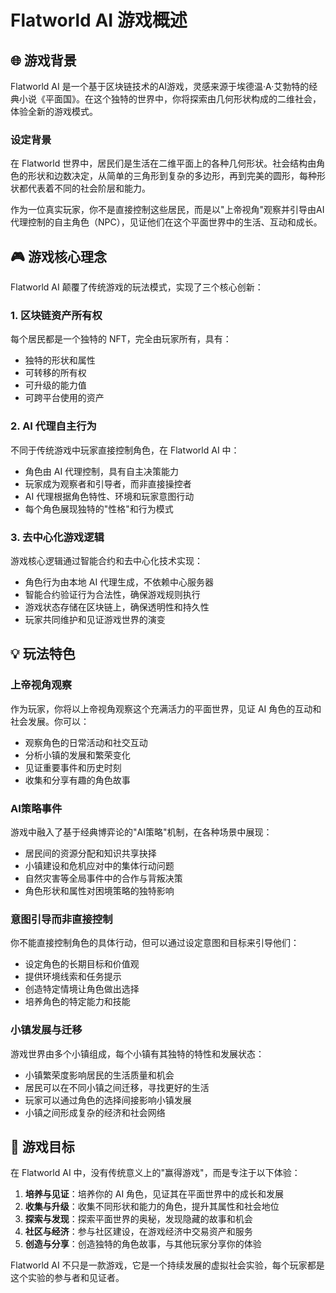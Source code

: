 # Flatworld AI 游戏概述

## 🌐 游戏背景

Flatworld AI 是一个基于区块链技术的AI游戏，灵感来源于埃德温·A·艾勃特的经典小说《平面国》。在这个独特的世界中，你将探索由几何形状构成的二维社会，体验全新的游戏模式。

### 设定背景

在 Flatworld 世界中，居民们是生活在二维平面上的各种几何形状。社会结构由角色的形状和边数决定，从简单的三角形到复杂的多边形，再到完美的圆形，每种形状都代表着不同的社会阶层和能力。

作为一位真实玩家，你不是直接控制这些居民，而是以"上帝视角"观察并引导由AI代理控制的自主角色（NPC），见证他们在这个平面世界中的生活、互动和成长。

## 🎮 游戏核心理念

Flatworld AI 颠覆了传统游戏的玩法模式，实现了三个核心创新：

### 1. 区块链资产所有权

每个居民都是一个独特的 NFT，完全由玩家所有，具有：
- 独特的形状和属性
- 可转移的所有权
- 可升级的能力值
- 可跨平台使用的资产

### 2. AI 代理自主行为

不同于传统游戏中玩家直接控制角色，在 Flatworld AI 中：
- 角色由 AI 代理控制，具有自主决策能力
- 玩家成为观察者和引导者，而非直接操控者
- AI 代理根据角色特性、环境和玩家意图行动
- 每个角色展现独特的"性格"和行为模式

### 3. 去中心化游戏逻辑

游戏核心逻辑通过智能合约和去中心化技术实现：
- 角色行为由本地 AI 代理生成，不依赖中心服务器
- 智能合约验证行为合法性，确保游戏规则执行
- 游戏状态存储在区块链上，确保透明性和持久性
- 玩家共同维护和见证游戏世界的演变

## 💡 玩法特色

### 上帝视角观察

作为玩家，你将以上帝视角观察这个充满活力的平面世界，见证 AI 角色的互动和社会发展。你可以：
- 观察角色的日常活动和社交互动
- 分析小镇的发展和繁荣变化
- 见证重要事件和历史时刻
- 收集和分享有趣的角色故事

### AI策略事件

游戏中融入了基于经典博弈论的"AI策略"机制，在各种场景中展现：
- 居民间的资源分配和知识共享抉择
- 小镇建设和危机应对中的集体行动问题
- 自然灾害等全局事件中的合作与背叛决策
- 角色形状和属性对困境策略的独特影响

### 意图引导而非直接控制

你不能直接控制角色的具体行动，但可以通过设定意图和目标来引导他们：
- 设定角色的长期目标和价值观
- 提供环境线索和任务提示
- 创造特定情境让角色做出选择
- 培养角色的特定能力和技能

### 小镇发展与迁移

游戏世界由多个小镇组成，每个小镇有其独特的特性和发展状态：
- 小镇繁荣度影响居民的生活质量和机会
- 居民可以在不同小镇之间迁移，寻找更好的生活
- 玩家可以通过角色的选择间接影响小镇发展
- 小镇之间形成复杂的经济和社会网络

## 🎯 游戏目标

在 Flatworld AI 中，没有传统意义上的"赢得游戏"，而是专注于以下体验：

1. **培养与见证**：培养你的 AI 角色，见证其在平面世界中的成长和发展
2. **收集与升级**：收集不同形状和能力的角色，提升其属性和社会地位
3. **探索与发现**：探索平面世界的奥秘，发现隐藏的故事和机会
4. **社区与经济**：参与社区建设，在游戏经济中交易资产和服务
5. **创造与分享**：创造独特的角色故事，与其他玩家分享你的体验

Flatworld AI 不只是一款游戏，它是一个持续发展的虚拟社会实验，每个玩家都是这个实验的参与者和见证者。
